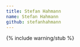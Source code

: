 ```yaml
---
title: Stefan Hahmann
name: Stefan Hahmann
github: stefanhahmann
---
```


{% include warning/stub %}
